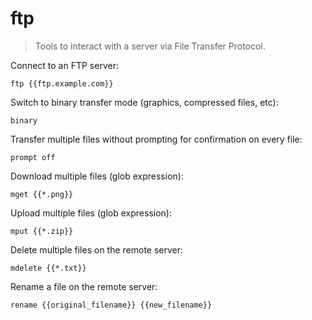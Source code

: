 ftp
===

> Tools to interact with a server via File Transfer Protocol.

Connect to an FTP server:

    ftp {{ftp.example.com}}

Switch to binary transfer mode (graphics, compressed files, etc):

    binary

Transfer multiple files without prompting for confirmation on every file:

    prompt off

Download multiple files (glob expression):

    mget {{*.png}}

Upload multiple files (glob expression):

    mput {{*.zip}}

Delete multiple files on the remote server:

    mdelete {{*.txt}}

Rename a file on the remote server:

    rename {{original_filename}} {{new_filename}}
